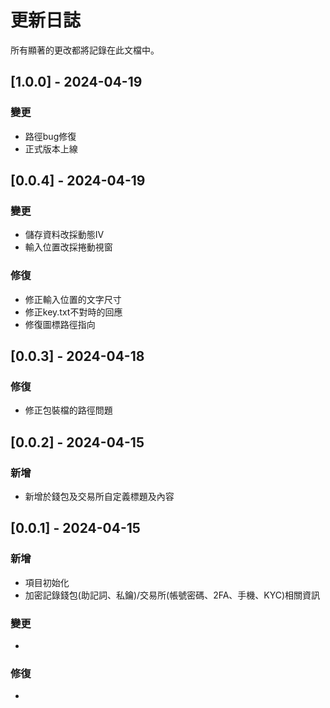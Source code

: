 # 更新日誌

所有顯著的更改都將記錄在此文檔中。

## [1.0.0] - 2024-04-19
### 變更
- 路徑bug修復
- 正式版本上線

## [0.0.4] - 2024-04-19
### 變更
- 儲存資料改採動態IV
- 輸入位置改採捲動視窗
### 修復
- 修正輸入位置的文字尺寸
- 修正key.txt不對時的回應
- 修復圖標路徑指向

## [0.0.3] - 2024-04-18
### 修復
- 修正包裝檔的路徑問題

## [0.0.2] - 2024-04-15
### 新增
- 新增於錢包及交易所自定義標題及內容

## [0.0.1] - 2024-04-15
### 新增
- 項目初始化
- 加密記錄錢包(助記詞、私鑰)/交易所(帳號密碼、2FA、手機、KYC)相關資訊
### 變更
- 
### 修復
- 
